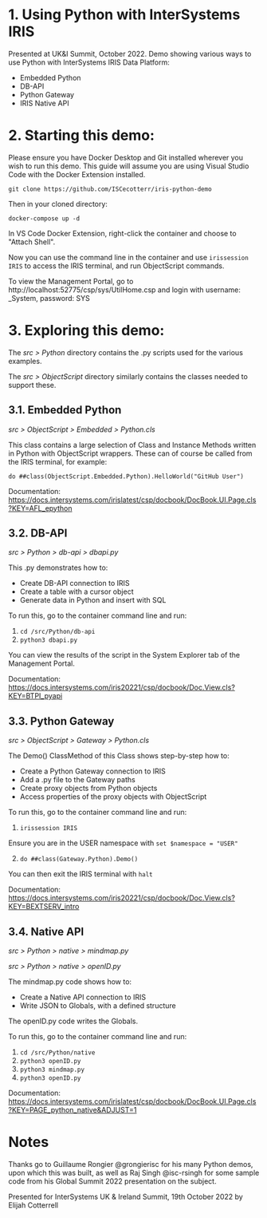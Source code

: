 # 1. Using Python with InterSystems IRIS
Presented at UK&I Summit, October 2022.
Demo showing various ways to use Python with InterSystems IRIS Data Platform:
* Embedded Python
* DB-API
* Python Gateway
* IRIS Native API

# 2. Starting this demo:
Please ensure you have Docker Desktop and Git installed wherever you wish to run this demo. This guide will assume you are using Visual Studio Code with the Docker Extension installed.

``` 
git clone https://github.com/ISCecotterr/iris-python-demo 
```

Then in your cloned directory:

```
docker-compose up -d 
```

In VS Code Docker Extension, right-click the container and choose to "Attach Shell".

Now you can use the command line in the container and use ```irissession IRIS``` to access the IRIS terminal, and run ObjectScript commands.

To view the Management Portal, go to http://localhost:52775/csp/sys/UtilHome.csp and login with username: _System, password: SYS

# 3. Exploring this demo:
The *src > Python* directory contains the .py scripts used for the various examples.

The *src > ObjectScript* directory similarly contains the classes needed to support these.

## 3.1. Embedded Python
*src > ObjectScript > Embedded > Python.cls*

This class contains a large selection of Class and Instance Methods written in Python with ObjectScript wrappers. These can of course be called from the IRIS terminal, for example:

```do ##class(ObjectScript.Embedded.Python).HelloWorld("GitHub User")```

Documentation: https://docs.intersystems.com/irislatest/csp/docbook/DocBook.UI.Page.cls?KEY=AFL_epython 

## 3.2. DB-API
*src > Python > db-api > dbapi.py*

This .py demonstrates how to:
* Create DB-API connection to IRIS
* Create a table with a cursor object
* Generate data in Python and insert with SQL

To run this, go to the container command line and run:
1. ```cd /src/Python/db-api```
2. ```python3 dbapi.py```

You can view the results of the script in the System Explorer tab of the Management Portal.

Documentation: https://docs.intersystems.com/iris20221/csp/docbook/Doc.View.cls?KEY=BTPI_pyapi

## 3.3. Python Gateway
*src > ObjectScript > Gateway > Python.cls*

The Demo() ClassMethod of this Class shows step-by-step how to:
* Create a Python Gateway connection to IRIS
* Add a .py file to the Gateway paths
* Create proxy objects from Python objects
* Access properties of the proxy objects with ObjectScript

To run this, go to the container command line and run:
1. ```irissession IRIS```

Ensure you are in the USER namespace with ```set $namespace = "USER"```

2. ```do ##class(Gateway.Python).Demo()```

You can then exit the IRIS terminal with ```halt```

Documentation: https://docs.intersystems.com/iris20221/csp/docbook/Doc.View.cls?KEY=BEXTSERV_intro


## 3.4. Native API
*src > Python > native > mindmap.py*

*src > Python > native > openID.py*

The mindmap.py code shows how to:
* Create a Native API connection to IRIS
* Write JSON to Globals, with a defined structure

The openID.py code writes the Globals.

To run this, go to the container command line and run:
1. ```cd /src/Python/native```
2. ```python3 openID.py```
3. ```python3 mindmap.py```
4. ```python3 openID.py```

Documentation: https://docs.intersystems.com/irislatest/csp/docbook/DocBook.UI.Page.cls?KEY=PAGE_python_native&ADJUST=1

# Notes
Thanks go to Guillaume Rongier @grongierisc for his many Python demos, upon which this was built, as well as Raj Singh @isc-rsingh for some sample code from his Global Summit 2022 presentation on the subject.

Presented for InterSystems UK & Ireland Summit, 19th October 2022 by Elijah Cotterrell
